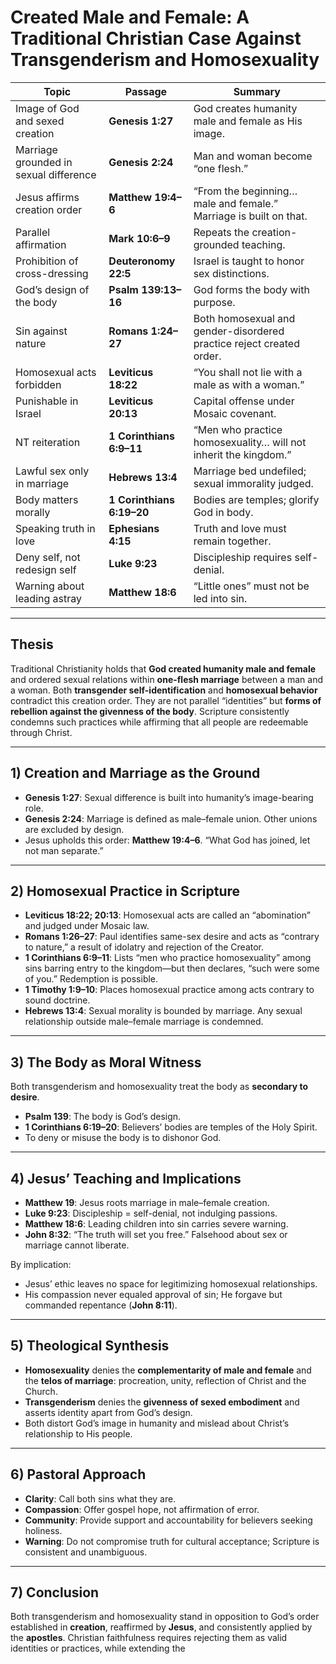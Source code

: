 # Created Male and Female: A Traditional Christian Case Against Transgenderism and Homosexuality

| Topic | Passage | Summary |
|---|---|---|
| Image of God and sexed creation | **Genesis 1:27** | God creates humanity male and female as His image. |
| Marriage grounded in sexual difference | **Genesis 2:24** | Man and woman become “one flesh.” |
| Jesus affirms creation order | **Matthew 19:4–6** | “From the beginning… male and female.” Marriage is built on that. |
| Parallel affirmation | **Mark 10:6–9** | Repeats the creation-grounded teaching. |
| Prohibition of cross-dressing | **Deuteronomy 22:5** | Israel is taught to honor sex distinctions. |
| God’s design of the body | **Psalm 139:13–16** | God forms the body with purpose. |
| Sin against nature | **Romans 1:24–27** | Both homosexual and gender-disordered practice reject created order. |
| Homosexual acts forbidden | **Leviticus 18:22** | “You shall not lie with a male as with a woman.” |
| Punishable in Israel | **Leviticus 20:13** | Capital offense under Mosaic covenant. |
| NT reiteration | **1 Corinthians 6:9–11** | “Men who practice homosexuality… will not inherit the kingdom.” |
| Lawful sex only in marriage | **Hebrews 13:4** | Marriage bed undefiled; sexual immorality judged. |
| Body matters morally | **1 Corinthians 6:19–20** | Bodies are temples; glorify God in body. |
| Speaking truth in love | **Ephesians 4:15** | Truth and love must remain together. |
| Deny self, not redesign self | **Luke 9:23** | Discipleship requires self-denial. |
| Warning about leading astray | **Matthew 18:6** | “Little ones” must not be led into sin. |

---

## Thesis

Traditional Christianity holds that **God created humanity male and female** and ordered sexual relations within **one-flesh marriage** between a man and a woman. Both **transgender self-identification** and **homosexual behavior** contradict this creation order. They are not parallel “identities” but **forms of rebellion against the givenness of the body**. Scripture consistently condemns such practices while affirming that all people are redeemable through Christ.

---

## 1) Creation and Marriage as the Ground

- **Genesis 1:27**: Sexual difference is built into humanity’s image-bearing role.  
- **Genesis 2:24**: Marriage is defined as male–female union. Other unions are excluded by design.  
- Jesus upholds this order: **Matthew 19:4–6**. “What God has joined, let not man separate.”

---

## 2) Homosexual Practice in Scripture

- **Leviticus 18:22; 20:13**: Homosexual acts are called an “abomination” and judged under Mosaic law.  
- **Romans 1:26–27**: Paul identifies same-sex desire and acts as “contrary to nature,” a result of idolatry and rejection of the Creator.  
- **1 Corinthians 6:9–11**: Lists “men who practice homosexuality” among sins barring entry to the kingdom—but then declares, “such were some of you.” Redemption is possible.  
- **1 Timothy 1:9–10**: Places homosexual practice among acts contrary to sound doctrine.  
- **Hebrews 13:4**: Sexual morality is bounded by marriage. Any sexual relationship outside male–female marriage is condemned.  

---

## 3) The Body as Moral Witness

Both transgenderism and homosexuality treat the body as **secondary to desire**.  
- **Psalm 139**: The body is God’s design.  
- **1 Corinthians 6:19–20**: Believers’ bodies are temples of the Holy Spirit.  
- To deny or misuse the body is to dishonor God.

---

## 4) Jesus’ Teaching and Implications

- **Matthew 19**: Jesus roots marriage in male–female creation.  
- **Luke 9:23**: Discipleship = self-denial, not indulging passions.  
- **Matthew 18:6**: Leading children into sin carries severe warning.  
- **John 8:32**: “The truth will set you free.” Falsehood about sex or marriage cannot liberate.  

By implication:  
- Jesus’ ethic leaves no space for legitimizing homosexual relationships.  
- His compassion never equaled approval of sin; He forgave but commanded repentance (**John 8:11**).  

---

## 5) Theological Synthesis

- **Homosexuality** denies the **complementarity of male and female** and the **telos of marriage**: procreation, unity, reflection of Christ and the Church.  
- **Transgenderism** denies the **givenness of sexed embodiment** and asserts identity apart from God’s design.  
- Both distort God’s image in humanity and mislead about Christ’s relationship to His people.  

---

## 6) Pastoral Approach

- **Clarity**: Call both sins what they are.  
- **Compassion**: Offer gospel hope, not affirmation of error.  
- **Community**: Provide support and accountability for believers seeking holiness.  
- **Warning**: Do not compromise truth for cultural acceptance; Scripture is consistent and unambiguous.  

---

## 7) Conclusion

Both transgenderism and homosexuality stand in opposition to God’s order established in **creation**, reaffirmed by **Jesus**, and consistently applied by the **apostles**. Christian faithfulness requires rejecting them as valid identities or practices, while extending the

